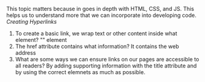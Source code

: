 This topic matters because in goes in depth with HTML, CSS, and JS. This helps us to understand more that we can incorporate into developing code.
*Creating Hyperlinks*
1. To create a basic link, we wrap text or other content inside what element?
"<a>" element
2. The href attribute contains what information?
It contains the web address
3. What are some ways we can ensure links on our pages are accessible to all readers?
By adding supporting information with the title attribute and by using the correct elemnets as much as possible.

